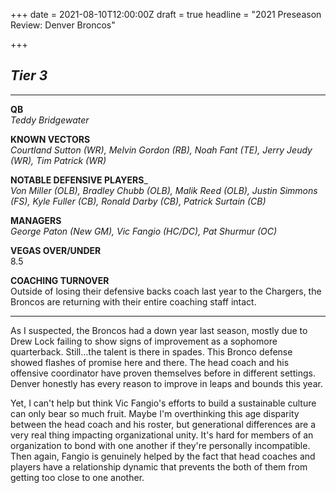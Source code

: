+++
date = 2021-08-10T12:00:00Z
draft = true
headline = "2021 Preseason Review: Denver Broncos"

+++
## _Tier 3_

***

**QB**  
_Teddy Bridgewater_

**KNOWN VECTORS**  
_Courtland Sutton (WR), Melvin Gordon (RB), Noah Fant (TE), Jerry Jeudy (WR), Tim Patrick (WR)_

**NOTABLE DEFENSIVE PLAYERS**_  
_Von Miller (OLB), Bradley Chubb (OLB), Malik Reed (OLB), Justin Simmons (FS), Kyle Fuller (CB), Ronald Darby (CB), Patrick Surtain (CB)_

**MANAGERS**  
_George Paton (New GM), Vic Fangio (HC/DC), Pat Shurmur (OC)_

**VEGAS OVER/UNDER**  
8\.5

**COACHING TURNOVER**  
Outside of losing their defensive backs coach last year to the Chargers, the Broncos are returning with their entire coaching staff intact.

***

As I suspected, the Broncos had a down year last season, mostly due to Drew Lock failing to show signs of improvement as a sophomore quarterback. Still...the talent is there in spades. This Bronco defense showed flashes of promise here and there. The head coach and his offensive coordinator have proven themselves before in different settings. Denver honestly has every reason to improve in leaps and bounds this year.

Yet, I can't help but think Vic Fangio's efforts to build a sustainable culture can only bear so much fruit. Maybe I'm overthinking this age disparity between the head coach and his roster, but generational differences are a very real thing impacting organizational unity. It's hard for members of an organization to bond with one another if they're personally incompatible. Then again, Fangio is genuinely helped by the fact that head coaches and players have a relationship dynamic that prevents the both of them from getting too close to one another.